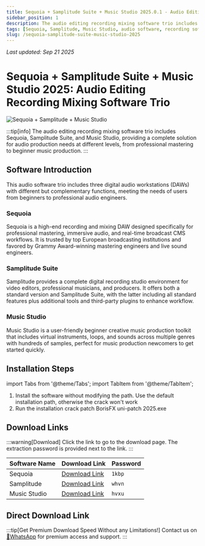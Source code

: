 ```yaml
---
title: Sequoia + Samplitude Suite + Music Studio 2025.0.1 - Audio Editing Recording Mixing Software Trio
sidebar_position: 1
description: The audio editing recording mixing software trio includes Sequoia, Samplitude Suite, and Music Studio, providing a complete solution from professional mastering to beginner music production.
tags: [Sequoia, Samplitude, Music Studio, audio software, recording software, mixing software, DAW software, audio editing, music production, audio processing]
slug: /sequoia-samplitude-suite-music-studio-2025
---
```

<!--Above is frontmatter Part-generate depend on content meet Google Seo, you need to balance automation efficiency with Google's core ranking factors—especially E-E-A-T (Experience, Expertise, Authoritativeness, Trustworthiness) -->
*Last updated: Sep 21 2025*<!--generate depend on file modified time -->

<!--First Part-This is Title -->
# Sequoia + Samplitude Suite + Music Studio 2025: Audio Editing Recording Mixing Software Trio

<!--Second Part-This is First Banner -->
![Sequoia + Samplitude + Music Studio](https://www.gfxcamp.com/wp-content/uploads/2025/09/Sequoia-Samplitude-Music-Studio.jpg)

:::tip[info]
The audio editing recording mixing software trio includes Sequoia, Samplitude Suite, and Music Studio, providing a complete solution for audio production needs at different levels, from professional mastering to beginner music production.
:::

## Software Introduction

This audio software trio includes three digital audio workstations (DAWs) with different but complementary functions, meeting the needs of users from beginners to professional audio engineers.

### Sequoia
Sequoia is a high-end recording and mixing DAW designed specifically for professional mastering, immersive audio, and real-time broadcast CMS workflows. It is trusted by top European broadcasting institutions and favored by Grammy Award-winning mastering engineers and live sound engineers.

### Samplitude Suite
Samplitude provides a complete digital recording studio environment for video editors, professional musicians, and producers. It offers both a standard version and Samplitude Suite, with the latter including all standard features plus additional tools and third-party plugins to enhance workflow.

### Music Studio
Music Studio is a user-friendly beginner creative music production toolkit that includes virtual instruments, loops, and sounds across multiple genres with hundreds of samples, perfect for music production newcomers to get started quickly.

## Installation Steps

import Tabs from '@theme/Tabs';
import TabItem from '@theme/TabItem';

<Tabs>
  <TabItem value="installation" label="Installation Instructions" default>
    <ol>
      <li>Install the software without modifying the path. Use the default installation path, otherwise the crack won't work</li>
      <li>Run the installation crack patch BorisFX uni-patch 2025.exe</li>
    </ol>
  </TabItem>
</Tabs>

## Download Links

:::warning[Download]
Click the link to go to the download page. The extraction password is provided next to the link.
:::

| Software Name | Download Link | Password |
|---------------|---------------|----------|
| Sequoia | [Download Link](https://pan.baidu.com/s/1pxnPg00xIE2hH-iVNgJgRQ?pwd=1kbp) | `1kbp` |
| Samplitude | [Download Link](https://pan.baidu.com/s/1A5_GjBOWl8P85Y6jk7pACw?pwd=whvn) | `whvn` |
| Music Studio | [Download Link](https://pan.baidu.com/s/1CXz5q3vKPBnSLE0IbePKag?pwd=hvxu) | `hvxu` |

## Direct Download Link
:::tip[Get Premium Download Speed Without any Limitations!]
Contact us on [💬WhatsApp](https://wa.me/+8613237610083) for premium  access and support.
:::